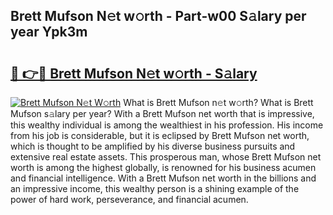 ## Brett Mufson N𝚎t w𝚘rth - Part-w00 S𝚊lary per year Ypk3m

# <h2><a href="http://gc3k07.nevu.top/?p=Brett+Mufson">🔗 👉🔴 Brett Mufson N𝚎t w𝚘rth - S𝚊lary</a></h2>

[![Brett Mufson N𝚎t W𝚘rth](https://i.imgur.com/Oavwk0R.jpeg)](http://gc3k07.nevu.top/?p=Brett+Mufson)
What is Brett Mufson n𝚎t w𝚘rth? What is Brett Mufson s𝚊lary per year?
With a Brett Mufson net worth that is impressive, this wealthy individual is among the wealthiest in his profession. His income from his job is considerable, but it is eclipsed by Brett Mufson net worth, which is thought to be amplified by his diverse business pursuits and extensive real estate assets. This prosperous man, whose Brett Mufson net worth is among the highest globally, is renowned for his business acumen and financial intelligence. With a Brett Mufson net worth in the billions and an impressive income, this wealthy person is a shining example of the power of hard work, perseverance, and financial acumen.
